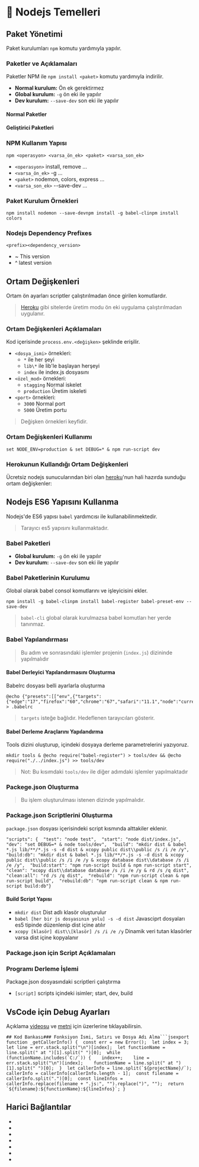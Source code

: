 # 🧱 Nodejs Temelleri

## Paket Yönetimi <a href="#paket-yoenetimi" id="paket-yoenetimi"></a>

Paket kurulumları `npm` komutu yardımıyla yapılır.

### Paketler ve Açıklamaları <a href="#paketler-ve-aciklamalari" id="paketler-ve-aciklamalari"></a>

Paketler NPM ile `npm install <paket>` komutu yardımıyla indirilir.

* **Normal kurulum:** Ön ek gerektirmez
* **Global kurulum:** `-g` ön eki ile yapılır
* **Dev kurulum:** `--save-dev` son eki ile yapılır

#### Normal Paketler <a href="#normal-paketler" id="normal-paketler"></a>

#### Geliştirici Paketleri <a href="#gelistirici-paketleri" id="gelistirici-paketleri"></a>

### NPM Kullanım Yapısı <a href="#npm-kullanim-yapisi" id="npm-kullanim-yapisi"></a>

```
npm <operasyon> <varsa_ön_ek> <paket> <varsa_son_ek>
```

* `<operasyon>` install, remove ...
* `<varsa_ön_ek>` -g ...
* `<paket>` nodemon, colors, express ...
* `<varsa_son_ek>` --save-dev ...

### Paket Kurulum Örnekleri <a href="#paket-kurulum-oernekleri" id="paket-kurulum-oernekleri"></a>

```
npm install nodemon --save-devnpm install -g babel-clinpm install colors
```

### Nodejs Dependency Prefixes <a href="#nodejs-dependency-prefixes" id="nodejs-dependency-prefixes"></a>

`<prefix><dependency_version>`

* \~ This version
* ^ latest version

## Ortam Değişkenleri <a href="#ortam-degiskenleri" id="ortam-degiskenleri"></a>

Ortam ön ayarları scriptler çalıştırılmadan önce girilen komutlardır.

> ​[Heroku](https://www.heroku.com/nodejs) gibi sitelerde üretim modu ön eki uygulama çalıştırılmadan uygulanır.

### Ortam Değişkenleri Açıklamaları <a href="#ortam-degiskenleri-aciklamalari" id="ortam-degiskenleri-aciklamalari"></a>

Kod içerisinde `process.env.<değişken>` şeklinde erişilir.

* `<dosya_ismi>` örnekleri:
  * `*` ile her şeyi
  * `lib\*` ile lib'le başlayan herşeyi
  * `index` ile index.js dosyasını
* `<özel_mod>` örnekleri:
  * `stagging` Normal iskelet
  * `production` Üretim iskeleti
* `<port>` örnekleri:
  * `3000` Normal port
  * `5000` Üretim portu

> Değişken örnekleri keyfidir.

### Ortam Değişkenleri Kullanımı <a href="#ortam-degiskenleri-kullanimi" id="ortam-degiskenleri-kullanimi"></a>

```
set NODE_ENV=production & set DEBUG=* & npm run-script dev
```

### Herokunun Kullandığı Ortam Değişkenleri <a href="#herokunun-kullandigi-ortam-degiskenleri" id="herokunun-kullandigi-ortam-degiskenleri"></a>

Ücretsiz nodejs sunucularından biri olan [heroku](https://www.heroku.com/nodejs)'nun hali hazırda sunduğu ortam değişkenler:

## Nodejs ES6 Yapısını Kullanma <a href="#nodejs-es6-yapisini-kullanma" id="nodejs-es6-yapisini-kullanma"></a>

Nodejs'de ES6 yapısı `babel` yardımcısı ile kullanabilinmektedir.

> Tarayıcı es5 yapısını kullanmaktadır.

### Babel Paketleri <a href="#babel-paketleri" id="babel-paketleri"></a>

* **Global kurulum:** `-g` ön eki ile yapılır
* **Dev kurulum:** `--save-dev` son eki ile yapılır

### Babel Paketlerinin Kurulumu <a href="#babel-paketlerinin-kurulumu" id="babel-paketlerinin-kurulumu"></a>

Global olarak babel consol komutlarını ve işleyicisini ekler.

```
npm install -g babel-clinpm install babel-register babel-preset-env --save-dev
```

> `babel-cli` global olarak kurulmazsa babel komutları her yerde tanınmaz.

### Babel Yapılandırması <a href="#babel-yapilandirmasi" id="babel-yapilandirmasi"></a>

> Bu adım ve sonrasındaki işlemler projenin (`index.js`) dizininde yapılmalıdır

#### Babel Derleyici Yapılandırmasını Oluşturma <a href="#babel-derleyici-yapilandirmasini-olusturma" id="babel-derleyici-yapilandirmasini-olusturma"></a>

Babelrc dosyası belli ayarlarla oluşturma

```
@echo {"presets":[["env",{"targets":{"edge":"17","firefox":"60","chrome":"67","safari":"11.1","node":"current"}}]]} > .babelrc
```

> `targets` isteğe bağlıdır. Hedeflenen tarayıcıları gösterir.

#### Babel Derleme Araçlarını Yapılandırma <a href="#babel-derleme-araclarini-yapilandirma" id="babel-derleme-araclarini-yapilandirma"></a>

Tools dizini oluşturup, içindeki dosyaya derleme parametrelerini yazıyoruz.

```
mkdir tools & @echo require("babel-register") > tools/dev && @echo require("./../index.js") >> tools/dev
```

> Not: Bu kısımdaki `tools/dev` ile diğer adımdaki işlemler yapılmaktadır

### Packege.json Oluşturma <a href="#packege-json-olusturma" id="packege-json-olusturma"></a>

> Bu işlem oluşturulması istenen dizinde yapılmalıdır.

### Package.json Scriptlerini Oluşturma <a href="#package-json-scriptlerini-olusturma" id="package-json-scriptlerini-olusturma"></a>

`package.json` dosyası içerisindeki script kısmında alttakiler eklenir.

```
"scripts": {  "test": "node test",  "start": "node dist/index.js",  "dev": "set DEBUG=* & node tools/dev",  "build": "mkdir dist & babel *.js lib/**/*.js -s -d dist & xcopy public dist\\public /s /i /e /y",  "build:db": "mkdir dist & babel *.js lib/**/*.js -s -d dist & xcopy public dist\\public /s /i /e /y & xcopy database dist\\database /s /i /e /y",  "build:start": "npm run-script build & npm run-script start",  "clean": "xcopy dist\\database database /s /i /e /y & rd /s /q dist",  "clean:all": "rd /s /q dist",  "rebuild": "npm run-script clean & npm run-script build",  "rebuild:db": "npm run-script clean & npm run-script build:db"}
```

#### Build Script Yapısı <a href="#build-script-yapisi" id="build-script-yapisi"></a>

* `mkdir dist` Dist adlı klasör oluşturulur
* `babel [her bir js dosyasının yolu] -s -d dist` Javasciprt dosyaları es5 tipinde düzenlenip dist içine atılır
* `xcopy [klasör] dist\\[klasör] /s /i /e /y` Dinamik veri tutan klasörler varsa dist içine kopyalanır

### Package.json için Script Açıklamaları <a href="#package-json-icin-script-aciklamalari" id="package-json-icin-script-aciklamalari"></a>

### Programı Derleme İşlemi <a href="#programi-derleme-islemi" id="programi-derleme-islemi"></a>

Package.json dosyasındaki scriptleri çalıştırma

* `[script]` scripts içindeki isimler; start, dev, build

## VsCode için Debug Ayarları <a href="#vscode-icin-debug-ayarlari" id="vscode-icin-debug-ayarlari"></a>

Açıklama [videosu](https://www.youtube.com/watch?v=yFtU6\_UaOtA) ve [metni](https://github.com/yedhrab/YWiki/tree/169abadfd1b8862c004399268f6ca1f9f9359d61/1%20-%20Programlama%20Notlar%C4%B1/5%20-%20Web%20Programlama/Uygulama%20Notlar%C4%B1/VsCode.md#nodejs-i%C3%A7in-debug-ayar%C4%B1) için üzerlerine tıklayabilirsin.

````
## Kod Bankası​### Fonksiyon İsmi, Satırı ve Dosya Adı Alma​```jsexport function _getCallerInfo() {  const err = new Error();  let index = 3;  let line = err.stack.split("\n")[index];  let functionName = line.split(" at ")[1].split(" ")[0];​  while (functionName.includes(`C:/`)) {    index++;    line = err.stack.split("\n")[index];    functionName = line.split(" at ")[1].split(" ")[0];  }​  let callerInfo = line.split(`${projectName}/`);  callerInfo = callerInfo[callerInfo.length - 1];​  const filename = callerInfo.split(".")[0];  const lineInfos = callerInfo.replace(filename + ".js:", "").replace(")", "");  return `${filename}:${functionName}:${lineInfos}`; }
````

## Harici Bağlantılar <a href="#harici-baglantilar" id="harici-baglantilar"></a>

*
*
*
*
*
*
*
